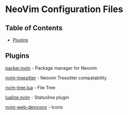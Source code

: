 # NeoVim Configuration Files

## Table of Contents

* [Plugins](#plugins)

## Plugins

[packer.nvim](https://github.com/wbthomason/packer.nvim) - Package manager for Neovim

[nvim-treesitter](https://github.com/nvim-treesitter/nvim-treesitter) - Neovim Treesitter compatability

[nvim-tree.lua](https://github.com/kyazdani42/nvim-tree.lua) - File Tree

[lualine.nvim](https://github.com/nvim-lualine/lualine.nvim) - Statusline plugin

[nvim-web-devicons](https://github.com/kyazdani42/nvim-web-devicons) - Icons
